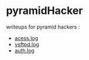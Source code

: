 # pyramidHacker
writeups for pyramid hackers :

<ul>
  <li><a href="https://github.com/Zorkalel/pyramidHacker/blob/main/phACCESS.md">acess.log</a></li>
  <li><a href="https://github.com/Zorkalel/pyramidHacker/blob/main/phVSFTPD.md">vsftpd.log</li>
  <li><a href="https://github.com/Zorkalel/pyramidHacker/blob/main/phAUTH.md">auth.log</a></li>
</ul>
